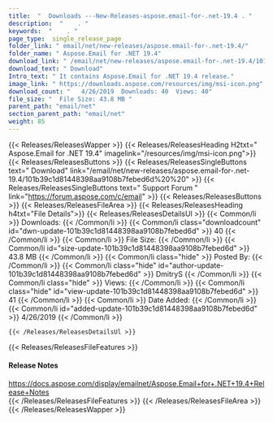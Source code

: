 ```yaml
---
title:  "  Downloads ---New-Releases-aspose.email-for-.net-19.4 . " 
description:  "    . " 
keywords:  "    . " 
page_type:  single_release_page
folder_link: " email/net/new-releases/aspose.email-for-.net-19.4/"
folder_name: " Aspose.Email for .NET 19.4"
download_link: " /email/net/new-releases/aspose.email-for-.net-19.4/101b39c1d81448398aa9108b7febed6d"
download_text: " Download"
Intro_text: " It contains Aspose.Email for .NET 19.4 release."
image_link: " https://downloads.aspose.com/resources/img/msi-icon.png"
download_count: "   4/26/2019  Downloads: 40  Views: 40"
file_size: "  File Size: 43.8 MB "
parent_path: "email/net"
section_parent_path: "email/net"
weight: 85 
---
```


{{< Releases/ReleasesWapper >}}
  {{< Releases/ReleasesHeading H2txt=" Aspose.Email for .NET 19.4" imagelink="/resources/img/msi-icon.png">}}
  {{< Releases/ReleasesButtons >}}
    {{< Releases/ReleasesSingleButtons text=" Download" link="/email/net/new-releases/aspose.email-for-.net-19.4/101b39c1d81448398aa9108b7febed6d%20%20" >}}
    {{< Releases/ReleasesSingleButtons text=" Support Forum " link="https://forum.aspose.com/c/email" >}}
  {{< Releases/ReleasesButtons >}}
  {{< Releases/ReleasesFileArea >}}
    {{< Releases/ReleasesHeading h4txt="File Details">}}
    {{< Releases/ReleasesDetailsUl >}}
            {{< Common/li  >}} Downloads: {{< /Common/li >}} 
      {{< Common/li class="downloadcount" id="dwn-update-101b39c1d81448398aa9108b7febed6d" >}} 40 {{< /Common/li >}} 
      {{< Common/li  >}} File Size: {{< /Common/li >}} 
      {{< Common/li id="size-update-101b39c1d81448398aa9108b7febed6d" >}} 43.8 MB {{< /Common/li >}} 
      {{< Common/li  class="hide" >}} Posted By: {{< /Common/li >}} 
      {{< Common/li class="hide" id="author-update-101b39c1d81448398aa9108b7febed6d" >}} DmitryS {{< /Common/li >}} 
      {{< Common/li class="hide"  >}} Views: {{< /Common/li >}} 
      {{< Common/li class="hide" id="view-update-101b39c1d81448398aa9108b7febed6d" >}} 41 {{< /Common/li >}} 
      {{< Common/li  >}} Date Added: {{< /Common/li >}} 
      {{< Common/li id="added-update-101b39c1d81448398aa9108b7febed6d" >}} 4/26/2019 {{< /Common/li >}} 

    {{< /Releases/ReleasesDetailsUl >}}

  {{< Releases/ReleasesFileFeatures >}}
      <h4>Release Notes</h4><div><a href="https://docs.aspose.com/display/emailnet/Aspose.Email+for+.NET+19.4+Release+Notes">https://docs.aspose.com/display/emailnet/Aspose.Email+for+.NET+19.4+Release+Notes</a></div>
  {{< /Releases/ReleasesFileFeatures >}}
 {{< /Releases/ReleasesFileArea >}}
{{< /Releases/ReleasesWapper >}}


